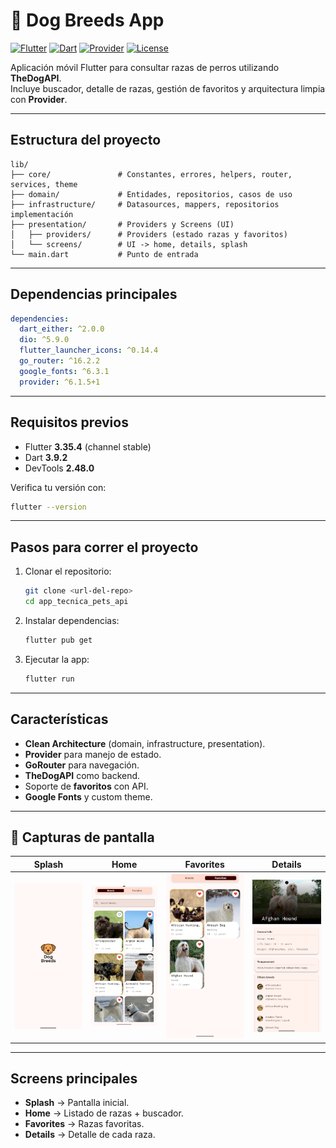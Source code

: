 # 🐶 Dog Breeds App

[![Flutter](https://img.shields.io/badge/Flutter-3.35.4-blue?logo=flutter)](https://flutter.dev)
[![Dart](https://img.shields.io/badge/Dart-3.9.2-blue?logo=dart)](https://dart.dev)
[![Provider](https://img.shields.io/badge/State-Provider-green)](https://pub.dev/packages/provider)
[![License](https://img.shields.io/badge/license-MIT-lightgrey)](LICENSE)

Aplicación móvil Flutter para consultar razas de perros utilizando **TheDogAPI**.  
Incluye buscador, detalle de razas, gestión de favoritos y arquitectura limpia con **Provider**.

---

##  Estructura del proyecto

```
lib/
├── core/               # Constantes, errores, helpers, router, services, theme
├── domain/             # Entidades, repositorios, casos de uso
├── infrastructure/     # Datasources, mappers, repositorios implementación
├── presentation/       # Providers y Screens (UI)
│   ├── providers/      # Providers (estado razas y favoritos)
│   └── screens/        # UI -> home, details, splash
└── main.dart           # Punto de entrada
```

---

##  Dependencias principales

```yaml
dependencies:
  dart_either: ^2.0.0
  dio: ^5.9.0
  flutter_launcher_icons: ^0.14.4
  go_router: ^16.2.2
  google_fonts: ^6.3.1
  provider: ^6.1.5+1

```

---

##  Requisitos previos

- Flutter **3.35.4** (channel stable)  
- Dart **3.9.2**  
- DevTools **2.48.0**

Verifica tu versión con:
```bash
flutter --version
```

---

##  Pasos para correr el proyecto

1. Clonar el repositorio:
   ```bash
   git clone <url-del-repo>
   cd app_tecnica_pets_api
   ```

2. Instalar dependencias:
   ```bash
   flutter pub get
   ```

3. Ejecutar la app:
   ```bash
   flutter run
   ```

---

##  Características

- **Clean Architecture** (domain, infrastructure, presentation).  
- **Provider** para manejo de estado.  
- **GoRouter** para navegación.  
- **TheDogAPI** como backend.  
- Soporte de **favoritos** con API.  
- **Google Fonts** y custom theme.  

---
## 📸 Capturas de pantalla

| Splash | Home | Favorites | Details |
|--------|------|-----------|---------|
| ![Splash](assets/screenshots/splash.png) | ![Home](assets/screenshots/home.png) | ![Favorites](assets/screenshots/favorites.png) | ![Details](assets/screenshots/details.png) |
---

##  Screens principales

- **Splash** → Pantalla inicial.  
- **Home** → Listado de razas + buscador.  
- **Favorites** → Razas favoritas.  
- **Details** → Detalle de cada raza.  
